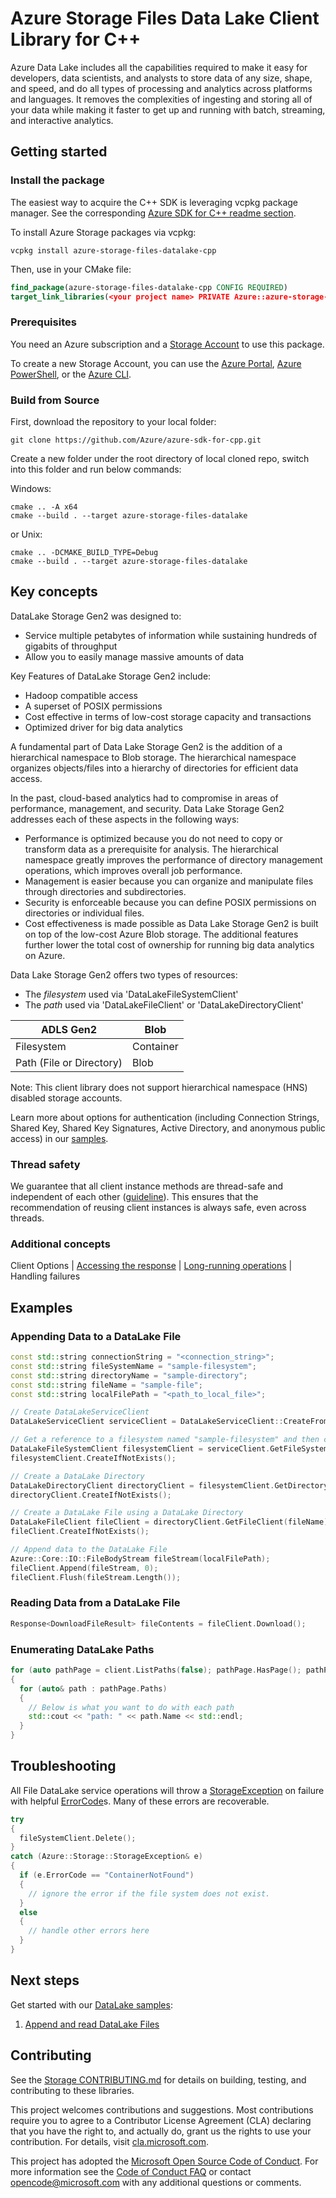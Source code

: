 # Azure Storage Files Data Lake Client Library for C++

Azure Data Lake includes all the capabilities required to make it easy for developers, data scientists, and analysts to store data of any size, shape, and speed, and do all types of processing and analytics across platforms and languages. It removes the complexities of ingesting and storing all of your data while making it faster to get up and running with batch, streaming, and interactive analytics.

## Getting started

### Install the package

The easiest way to acquire the C++ SDK is leveraging vcpkg package manager. See the corresponding [Azure SDK for C++ readme section][azsdk_vcpkg_install].

To install Azure Storage packages via vcpkg:

```batch
vcpkg install azure-storage-files-datalake-cpp
```

Then, use in your CMake file:

```CMake
find_package(azure-storage-files-datalake-cpp CONFIG REQUIRED)
target_link_libraries(<your project name> PRIVATE Azure::azure-storage-files-datalake)
```

### Prerequisites

You need an Azure subscription and a [Storage Account][storage_account_overview] to use this package.

To create a new Storage Account, you can use the [Azure Portal][create_account_with_azure_portal], [Azure PowerShell][create_account_with_powershell], or the [Azure CLI][create_account_with_azure_cli].

### Build from Source

First, download the repository to your local folder:

```batch
git clone https://github.com/Azure/azure-sdk-for-cpp.git
```

Create a new folder under the root directory of local cloned repo, switch into this folder and run below commands:

Windows:

```batch
cmake .. -A x64
cmake --build . --target azure-storage-files-datalake
```

or Unix:

```batch
cmake .. -DCMAKE_BUILD_TYPE=Debug
cmake --build . --target azure-storage-files-datalake
```

## Key concepts

DataLake Storage Gen2 was designed to:
- Service multiple petabytes of information while sustaining hundreds of gigabits of throughput
- Allow you to easily manage massive amounts of data

Key Features of DataLake Storage Gen2 include:
- Hadoop compatible access
- A superset of POSIX permissions
- Cost effective in terms of low-cost storage capacity and transactions
- Optimized driver for big data analytics

A fundamental part of Data Lake Storage Gen2 is the addition of a hierarchical namespace to Blob storage. The hierarchical namespace organizes objects/files into a hierarchy of directories for efficient data access.

In the past, cloud-based analytics had to compromise in areas of performance, management, and security. Data Lake Storage Gen2 addresses each of these aspects in the following ways:
- Performance is optimized because you do not need to copy or transform data as a prerequisite for analysis. The hierarchical namespace greatly improves the performance of directory management operations, which improves overall job performance.
- Management is easier because you can organize and manipulate files through directories and subdirectories.
- Security is enforceable because you can define POSIX permissions on directories or individual files.
- Cost effectiveness is made possible as Data Lake Storage Gen2 is built on top of the low-cost Azure Blob storage. The additional features further lower the total cost of ownership for running big data analytics on Azure.

Data Lake Storage Gen2 offers two types of resources:

- The _filesystem_ used via 'DataLakeFileSystemClient'
- The _path_ used via 'DataLakeFileClient' or 'DataLakeDirectoryClient'

|ADLS Gen2 	                | Blob       |
| --------------------------| ---------- |
|Filesystem                 | Container  | 
|Path (File or Directory)   | Blob       |

Note: This client library does not support hierarchical namespace (HNS) disabled storage accounts.

Learn more about options for authentication (including Connection Strings, Shared Key, Shared Key Signatures, Active Directory, and anonymous public access) in our [samples](https://github.com/Azure/azure-sdk-for-cpp/tree/main/sdk/storage/azure-storage-files-datalake/samples).

### Thread safety

We guarantee that all client instance methods are thread-safe and independent of each other ([guideline](https://azure.github.io/azure-sdk/cpp_introduction.html#thread-safety)). This ensures that the recommendation of reusing client instances is always safe, even across threads.

### Additional concepts

Client Options | [Accessing the response](https://github.com/Azure/azure-sdk-for-cpp#response-t-model-types) | [Long-running operations](https://github.com/Azure/azure-sdk-for-cpp#long-running-operations) | Handling failures

## Examples

### Appending Data to a DataLake File

```cpp
const std::string connectionString = "<connection_string>";
const std::string fileSystemName = "sample-filesystem";
const std::string directoryName = "sample-directory";
const std::string fileName = "sample-file";
const std::string localFilePath = "<path_to_local_file>";

// Create DataLakeServiceClient
DataLakeServiceClient serviceClient = DataLakeServiceClient::CreateFromConnectionString(connectionString);

// Get a reference to a filesystem named "sample-filesystem" and then create it
DataLakeFileSystemClient filesystemClient = serviceClient.GetFileSystemClient(fileSystemName);
filesystemClient.CreateIfNotExists();

// Create a DataLake Directory
DataLakeDirectoryClient directoryClient = filesystemClient.GetDirectoryClient(directoryName);
directoryClient.CreateIfNotExists();

// Create a DataLake File using a DataLake Directory
DataLakeFileClient fileClient = directoryClient.GetFileClient(fileName);
fileClient.CreateIfNotExists();

// Append data to the DataLake File
Azure::Core::IO::FileBodyStream fileStream(localFilePath);
fileClient.Append(fileStream, 0);
fileClient.Flush(fileStream.Length());
```
### Reading Data from a DataLake File
```cpp
Response<DownloadFileResult> fileContents = fileClient.Download();
```

### Enumerating DataLake Paths
```cpp
for (auto pathPage = client.ListPaths(false); pathPage.HasPage(); pathPage.MoveToNextPage())
{
  for (auto& path : pathPage.Paths)
  {
    // Below is what you want to do with each path
    std::cout << "path: " << path.Name << std::endl;
  }
}
```

## Troubleshooting

All File DataLake service operations will throw a [StorageException](https://github.com/Azure/azure-sdk-for-cpp/blob/main/sdk/storage/azure-storage-common/inc/azure/storage/common/storage_exception.hpp)
on failure with helpful [ErrorCode](https://learn.microsoft.com/rest/api/storageservices/blob-service-error-codes)s.
Many of these errors are recoverable.

```cpp
try
{
  fileSystemClient.Delete();
}
catch (Azure::Storage::StorageException& e)
{
  if (e.ErrorCode == "ContainerNotFound")
  {
    // ignore the error if the file system does not exist.
  }
  else
  {
    // handle other errors here
  }
}
```

## Next steps

Get started with our [DataLake samples](https://github.com/Azure/azure-sdk-for-cpp/tree/main/sdk/storage/azure-storage-files-datalake/samples):

1. [Append and read DataLake Files](https://github.com/Azure/azure-sdk-for-cpp/blob/main/sdk/storage/azure-storage-files-datalake/samples/datalake_getting_started.cpp)

## Contributing

See the [Storage CONTRIBUTING.md][storage_contrib] for details on building,
testing, and contributing to these libraries.

This project welcomes contributions and suggestions.  Most contributions require
you to agree to a Contributor License Agreement (CLA) declaring that you have
the right to, and actually do, grant us the rights to use your contribution. For
details, visit [cla.microsoft.com][cla].

This project has adopted the [Microsoft Open Source Code of Conduct][coc].
For more information see the [Code of Conduct FAQ][coc_faq]
or contact [opencode@microsoft.com][coc_contact] with any
additional questions or comments.

<!-- LINKS -->
[azsdk_vcpkg_install]: https://github.com/Azure/azure-sdk-for-cpp#download--install-the-sdk
[storage_account_overview]: https://learn.microsoft.com/azure/storage/common/storage-account-overview
[create_account_with_azure_portal]: https://learn.microsoft.com/azure/storage/common/storage-account-create?tabs=azure-portal
[create_account_with_powershell]: https://learn.microsoft.com/azure/storage/common/storage-account-create?tabs=azure-powershell
[create_account_with_azure_cli]: https://learn.microsoft.com/azure/storage/common/storage-account-create?tabs=azure-cli
[storage_contrib]: https://github.com/Azure/azure-sdk-for-cpp/blob/main/CONTRIBUTING.md
[cla]: https://cla.microsoft.com
[coc]: https://opensource.microsoft.com/codeofconduct/
[coc_faq]: https://opensource.microsoft.com/codeofconduct/faq/
[coc_contact]: mailto:opencode@microsoft.com
